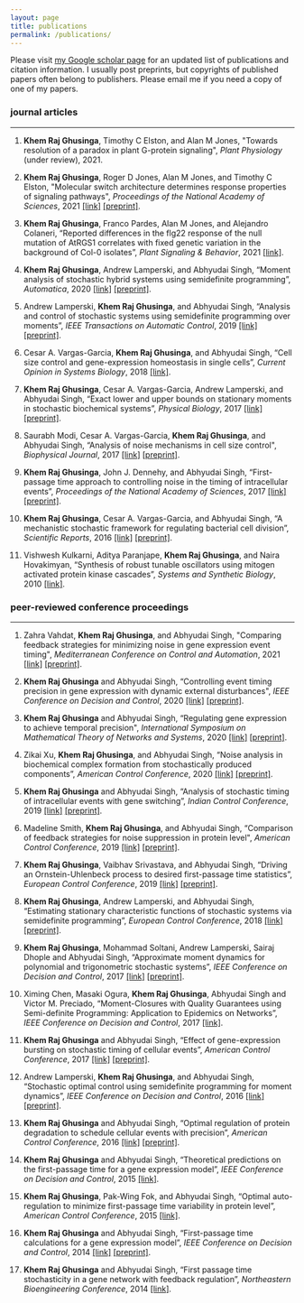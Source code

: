 ```yaml
---
layout: page
title: publications
permalink: /publications/
---
```

<script async src="https://badge.dimensions.ai/badge.js" charset="utf-8"></script>
<script type='text/javascript' src='https://d1bxh8uas1mnw7.cloudfront.net/assets/embed.js'></script>


Please visit [my Google scholar page](https://scholar.google.com/citations?user=2UQbyu4AAAAJ) for an updated list of publications and citation information. I usually post preprints, but copyrights of published papers often belong to publishers. Please email me if you need a copy of one of my papers.


### journal articles
---

1. **Khem Raj Ghusinga**, Timothy C Elston, and Alan M Jones, "Towards resolution of a paradox in plant G-protein signaling", *Plant Physiology* (under review), 2021.

2. **Khem Raj Ghusinga**, Roger D Jones, Alan M Jones, and Timothy C Elston, "Molecular switch architecture determines response properties of signaling pathways", *Proceedings of the National Academy of Sciences*, 2021 [[link]](https://doi.org/10.1073/pnas.2013401118) [[preprint]](https://doi.org/10.1101/2020.06.12.147900).
<span data-badge-details="right" data-badge-type="donut" data-doi="10.1073/pnas.2013401118" data-condensed="true" data-hide-no-mentions="true" class="altmetric-embed"></span> 
<span class="__dimensions_badge_embed__" data-doi="10.1073/pnas.2013401118" data-hide-zero-citations="true" data-legend="always" data-style="small_circle"></span>

3. **Khem Raj Ghusinga**, Franco Pardes, Alan M Jones, and Alejandro Colaneri,  “Reported differences in the flg22 response of the null mutation of AtRGS1 correlates with fixed genetic variation in the background of Col-0 isolates”, *Plant Signaling & Behavior*, 2021
[[link]](https://doi.org/10.1080/15592324.2021.1878685).

4. **Khem Raj Ghusinga**, Andrew Lamperski, and Abhyudai Singh, “Moment analysis of stochastic hybrid systems using semidefinite programming”, *Automatica*, 2020 [[link]](https://doi.org/10.1016/j.automatica.2019.108634) [[preprint]](https://arxiv.org/abs/1802.00376).

5. Andrew Lamperski, **Khem Raj Ghusinga**, and Abhyudai Singh, “Analysis and control of stochastic systems using semidefinite programming over moments”, *IEEE Transactions on Automatic Control*, 2019  [[link]](https://doi.org/10.1109/TAC.2018.2872274) [[preprint]](https://arxiv.org/abs/1702.00422).

6. Cesar A. Vargas-Garcia, **Khem Raj Ghusinga**, and Abhyudai Singh, “Cell size control and gene-expression homeostasis in single cells”, *Current Opinion in Systems Biology*, 2018 [[link]](https://doi.org/10.1016/j.coisb.2018.01.002).
<span class="__dimensions_badge_embed__" data-doi="10.1016/j.coisb.2018.01.002" data-hide-zero-citations="true" data-legend="always" data-style="small_circle"></span>

7. **Khem Raj Ghusinga**, Cesar A. Vargas-Garcia, Andrew Lamperski, and Abhyudai Singh, “Exact lower and upper bounds on stationary moments in stochastic biochemical systems”, *Physical Biology*, 2017 [[link]](https://doi.org/10.1088/1478-3975/aa75c6) [[preprint]](https://arxiv.org/abs/1612.09518).
<span class="__dimensions_badge_embed__" data-doi="10.1088/1478-3975/aa75c6" data-hide-zero-citations="true" data-legend="always" data-style="small_circle"></span>


8. Saurabh Modi, Cesar A. Vargas-Garcia, **Khem Raj Ghusinga**, and Abhyudai Singh, “Analysis of noise mechanisms in cell size control", *Biophysical Journal*, 2017 [[link]](https://doi.org/10.1016/j.bpj.2017.04.050) [[preprint]](https://doi.org/10.1101/080465).
<span class="__dimensions_badge_embed__" data-doi="10.1016/j.bpj.2017.04.050" data-hide-zero-citations="true" data-legend="always" data-style="small_circle"></span>

3. **Khem Raj Ghusinga**, John J. Dennehy, and Abhyudai Singh, “First-passage time approach to controlling noise in the timing of intracellular events”, *Proceedings of the National Academy of Sciences*, 2017 [[link]](https://doi.org/10.1073/pnas.1609012114) [[preprint]](https://doi.org/10.1101/056945).
<span data-badge-details="right" data-badge-type="donut" data-doi="10.1073/pnas.1609012114" data-condensed="true" data-hide-no-mentions="true" class="altmetric-embed"></span>
<span class="__dimensions_badge_embed__" data-doi="10.1073/pnas.1609012114" data-hide-zero-citations="true" data-legend="always" data-style="small_circle"></span>


2. **Khem Raj Ghusinga**, Cesar A. Vargas-Garcia, and Abhyudai Singh, “A mechanistic stochastic framework for regulating bacterial cell division”, *Scientific Reports*, 2016 [[link]](https://doi.org/10.1038/srep30229) [[preprint]](https://arxiv.org/abs/1512.07864).
<span class="__dimensions_badge_embed__" data-doi="10.1038/srep30229" data-hide-zero-citations="true" data-legend="always" data-style="small_circle"></span>

1. Vishwesh Kulkarni, Aditya Paranjape, **Khem Raj Ghusinga**, and Naira Hovakimyan, “Synthesis of robust tunable oscillators using mitogen activated protein kinase cascades”, *Systems and Synthetic Biology*, 2010 [[link]](https://doi.org/10.1007/s11693-011-9078-3).


### peer-reviewed conference proceedings
---

1. Zahra Vahdat, **Khem Raj Ghusinga**, and Abhyudai Singh, "Comparing feedback strategies for minimizing noise in gene expression event timing", *Mediterranean Conference on Control and Automation*, 2021 [[link]](https://doi.org/10.1109/MED51440.2021.9480208) [[preprint]](https://osf.io/yz7xn).

2. **Khem Raj Ghusinga** and Abhyudai Singh, “Controlling event timing precision in gene expression with dynamic external disturbances", *IEEE Conference on Decision and Control*, 2020 [[link]](https://doi.org/10.1109/CDC42340.2020.9304265) [[preprint]](https://osf.io/thkve).

3. **Khem Raj Ghusinga** and Abhyudai Singh, “Regulating gene expression to achieve temporal precision", *International Symposium on Mathematical Theory of Networks and Systems*, 2020 [[link]](https://doi.org/10.1016/j.ifacol.2021.06.108) [[preprint]](https://osf.io/a7uce/).

4. Zikai Xu, **Khem Raj Ghusinga**, and Abhyudai Singh, “Noise analysis in biochemical complex formation from stochastically produced components”, *American Control Conference*, 2020 [[link]](https://doi.org/10.23919/ACC45564.2020.9147925) [[preprint]](https://doi.org/10.1101/310847).

5. **Khem Raj Ghusinga** and Abhyudai Singh, “Analysis of stochastic timing of intracellular events with gene switching”, *Indian Control Conference*, 2019 [[link]](https://doi.org/10.1109/ICC47138.2019.9123214) [[preprint]](https://doi.org/10.1101/710442).

6. Madeline Smith, **Khem Raj Ghusinga**, and Abhyudai Singh, “Comparison of feedback strategies for noise suppression in protein level", *American Control Conference*, 2019  [[link]](https://doi.org/10.23919/ACC.2019.8815616) [[preprint]](https://doi.org/10.1101/623181).

7. **Khem Raj Ghusinga**, Vaibhav Srivastava, and Abhyudai Singh, “Driving an Ornstein-Uhlenbeck process to desired first-passage time statistics”, *European Control Conference*, 2019 [[link]](https://doi.org/10.23919/ECC.2019.8795862) [[preprint]](https://arxiv.org/abs/1703.08846).

8. **Khem Raj Ghusinga**, Andrew Lamperski, and Abhyudai Singh, “Estimating stationary characteristic functions of stochastic systems via semidefinite programming”, *European Control Conference*, 2018 [[link]](https://doi.org/10.23919/ECC.2018.8550583) [[preprint]](https://arxiv.org/abs/1711.06327).

9. **Khem Raj Ghusinga**, Mohammad Soltani, Andrew Lamperski, Sairaj Dhople and Abhyudai Singh, “Approximate moment dynamics for polynomial and trigonometric stochastic systems”, *IEEE Conference on Decision and Control*, 2017 [[link]](https://doi.org/10.1109/CDC.2017.8263922) [[preprint]](https://arxiv.org/abs/1703.08841).

10. Ximing Chen, Masaki Ogura, **Khem Raj Ghusinga**, Abhyudai Singh and Victor M. Preciado, “Moment-Closures with Quality Guarantees using Semi-definite Programming: Application to Epidemics on Networks”, *IEEE Conference on Decision and Control*, 2017 [[link]](https://doi.org/10.1109/CDC.2017.8264008).

11. **Khem Raj Ghusinga** and Abhyudai Singh, “Effect of gene-expression bursting on stochastic timing of cellular events”, *American Control Conference*, 2017 [[link]](https://doi.org/10.23919/ACC.2017.7963265) [[preprint]](https://arxiv.org/abs/1609.07461).

12. Andrew Lamperski, **Khem Raj Ghusinga**, and Abhyudai Singh, “Stochastic optimal control using semidefinite programming for moment dynamics”, *IEEE Conference on Decision and Control*, 2016 [[link]](https://doi.org/10.1109/CDC.2016.7798556) [[preprint]](https://arxiv.org/abs/1603.06309).

13. **Khem Raj Ghusinga** and Abhyudai Singh, “Optimal regulation of protein degradation to schedule cellular events with precision”, *American Control Conference*, 2016 [[link]](https://doi.org/10.1109/ACC.2016.7524951) [[preprint]](https://arxiv.org/abs/1510.00658).

14. **Khem Raj Ghusinga** and Abhyudai Singh, “Theoretical predictions on the first-passage time for a gene expression model”, *IEEE Conference on Decision and Control*, 2015 [[link]](https://doi.org/10.1109/CDC.2015.7402820).

15. **Khem Raj Ghusinga**, Pak-Wing Fok, and Abhyudai Singh, “Optimal auto-regulation to minimize first-passage time variability in protein level”, *American Control Conference*, 2015 [[link]](https://doi.org/10.1109/ACC.2015.7172023).

16. **Khem Raj Ghusinga** and Abhyudai Singh, “First-passage time calculations for a gene expression model”, *IEEE Conference on Decision and Control*, 2014 [[link]](https://doi.org/10.1109/CDC.2014.7039858) [[preprint]](https://arxiv.org/abs/1405.3226).

17. **Khem Raj Ghusinga** and Abhyudai Singh, “First passage time stochasticity in a gene network with feedback regulation”, *Northeastern Bioengineering Conference*, 2014 [[link]](https://doi.org/10.1109/NEBEC.2014.6972797).

